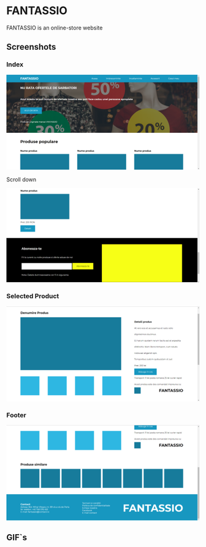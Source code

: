 # FANTASSIO

FANTASSIO is an online-store website

## Screenshots

### Index

<img src="/readme-img/index1.png">

Scroll down

<img src="/readme-img/index2.png">

### Selected Product

<img src="/readme-img/produs1.png">

### Footer

<img src="/readme-img/produs2.png">

## GIF`s
